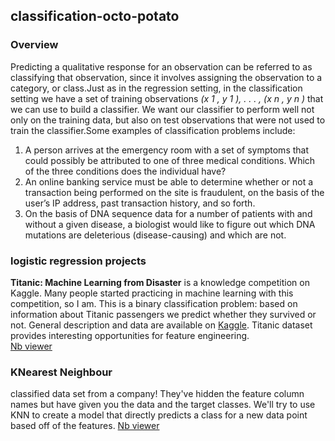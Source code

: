 ## classification-octo-potato  
### Overview
Predicting a qualitative response for an observation can be referred to as classifying that observation, since it involves
assigning the observation to a category, or class.Just as in the regression setting, in the classification setting we have a
set of training observations *(x 1 , y 1 ), . . . , (x n , y n )* that we can use to build
a classifier. We want our classifier to perform well not only on the training
data, but also on test observations that were not used to train the classifier.Some examples of classification problems include: 
1. A person arrives at the emergency room with a set of symptoms
that could possibly be attributed to one of three medical conditions.
Which of the three conditions does the individual have?
1. An online banking service must be able to determine whether or not
a transaction being performed on the site is fraudulent, on the basis
of the user’s IP address, past transaction history, and so forth.
1. On the basis of DNA sequence data for a number of patients with
and without a given disease, a biologist would like to figure out which
DNA mutations are deleterious (disease-causing) and which are not.

### logistic regression projects 
**Titanic: Machine Learning from Disaster** is a knowledge competition on Kaggle. Many people started practicing in machine learning with this competition, so I am. This is a binary classification problem: based on information about Titanic passengers we predict whether they survived or not. General description and data are available on [Kaggle](https://www.kaggle.com/c/titanic). Titanic dataset provides interesting opportunities for feature engineering.  
[Nb viewer](https://nbviewer.jupyter.org/github/antonnifo/classification-octo-potato/blob/master/logistic%20regression/kernel-titanic.ipynb)  
### KNearest Neighbour  
classified data set from a company! They've hidden the feature column names but have given you the data and the target classes.
We'll try to use KNN to create a model that directly predicts a class for a new data point based off of the features.
[Nb viewer](https://nbviewer.jupyter.org/github/antonnifo/classification-octo-potato/blob/master/K-nearest%20neighbors/K%20Nearest%20Neighbors%20with%20Python%20tutorial.ipynb)
